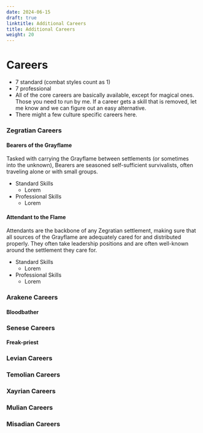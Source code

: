 ```yaml
---
date: 2024-06-15
draft: true
linktitle: Additional Careers
title: Additional Careers
weight: 20
---
```


# Careers
- 7 standard (combat styles count as 1)
- 7 professional
- All of the core careers are basically available, except for magical ones. Those you need to run by me. If a career gets a skill that is removed, let me know and we can figure out an easy alternative. 
- There might a few culture specific careers here.

### Zegratian Careers
#### Bearers of the Grayflame
Tasked with carrying the Grayflame between settlements (or sometimes into the unknown), Bearers are seasoned self-sufficient survivalists, often traveling alone or with small groups.

- Standard Skills
  - Lorem
- Professional Skills
  - Lorem

#### Attendant to the Flame
Attendants are the backbone of any Zegratian settlement, making sure that all sources of the Grayflame are adequately cared for and distributed properly. They often take leadership positions and are often well-known around the settlement they care for.

- Standard Skills
  - Lorem
- Professional Skills
  - Lorem

### Arakene Careers
#### Bloodbather

#### 

### Senese Careers
#### Freak-priest

### Levian Careers

### Temolian Careers

### Xayrian Careers

### Mulian Careers

### Misadian Careers
